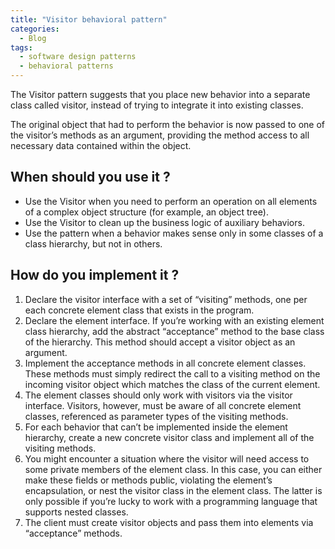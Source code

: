 ```yaml
---
title: "Visitor behavioral pattern"
categories:
  - Blog
tags:
  - software design patterns
  - behavioral patterns
---
```

The Visitor pattern suggests that you place new behavior into a separate class called visitor, instead of trying to integrate it into existing classes. 

The original object that had to perform the behavior is now passed to one of the visitor’s methods as an argument, providing the method access to all necessary data contained within the object.

<h2>When should you use it ? </h2>

<ul>
<li>Use the Visitor when you need to perform an operation on all elements of a complex object structure (for example, an object tree).</li>

<li>Use the Visitor to clean up the business logic of auxiliary behaviors.</li>

<li>Use the pattern when a behavior makes sense only in some classes of a class hierarchy, but not in others.</li>
</ul>

<h2> How do you implement it ? </h2>

<ol>
<li>Declare the visitor interface with a set of “visiting” methods, one per each concrete element class that exists in the program.</li>

<li>Declare the element interface. If you’re working with an existing element class hierarchy, add the abstract “acceptance” method to the base class of the hierarchy. This method should accept a visitor object as an argument.</li>

<li>Implement the acceptance methods in all concrete element classes. These methods must simply redirect the call to a visiting method on the incoming visitor object which matches the class of the current element.</li>

<li>The element classes should only work with visitors via the visitor interface. Visitors, however, must be aware of all concrete element classes, referenced as parameter types of the visiting methods.</li>

<li>For each behavior that can’t be implemented inside the element hierarchy, create a new concrete visitor class and implement all of the visiting methods.</li>

<li>You might encounter a situation where the visitor will need access to some private members of the element class. In this case, you can either make these fields or methods public, violating the element’s encapsulation, or nest the visitor class in the element class. The latter is only possible if you’re lucky to work with a programming language that supports nested classes.</li>

<li>The client must create visitor objects and pass them into elements via “acceptance” methods.</li>
</ol>


